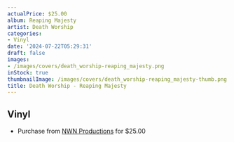 ```yaml
---
actualPrice: $25.00
album: Reaping Majesty
artist: Death Worship
categories:
- Vinyl
date: '2024-07-22T05:29:31'
draft: false
images:
- /images/covers/death_worship-reaping_majesty.png
inStock: true
thumbnailImage: /images/covers/death_worship-reaping_majesty-thumb.png
title: Death Worship - Reaping Majesty
---
```


## Vinyl
* Purchase from [NWN Productions](http://shop.nwnprod.com/index.php?route=product/product&path=75&product_id=52441&sort=pd.name&order=ASC) for $25.00
